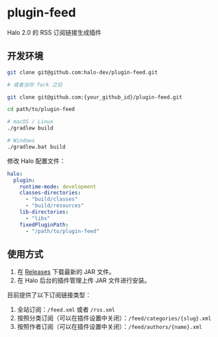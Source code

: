 # plugin-feed

Halo 2.0 的 RSS 订阅链接生成插件

## 开发环境

```bash
git clone git@github.com:halo-dev/plugin-feed.git

# 或者当你 fork 之后

git clone git@github.com:{your_github_id}/plugin-feed.git
```

```bash
cd path/to/plugin-feed
```

```bash
# macOS / Linux
./gradlew build

# Windows
./gradlew.bat build
```

修改 Halo 配置文件：

```yaml
halo:
  plugin:
    runtime-mode: development
    classes-directories:
      - "build/classes"
      - "build/resources"
    lib-directories:
      - "libs"
    fixedPluginPath:
      - "/path/to/plugin-feed"
```

## 使用方式

1. 在 [Releases](https://github.com/halo-dev/plugin-feed/releases) 下载最新的 JAR 文件。
2. 在 Halo 后台的插件管理上传 JAR 文件进行安装。

目前提供了以下订阅链接类型：

1. 全站订阅：`/feed.xml` 或者 `/rss.xml`
2. 按照分类订阅（可以在插件设置中关闭）：`/feed/categories/{slug}.xml`
3. 按照作者订阅（可以在插件设置中关闭）：`/feed/authors/{name}.xml`
